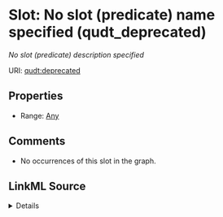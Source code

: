 

# Slot: No slot (predicate) name specified (qudt_deprecated)


_No slot (predicate) description specified_







URI: [qudt:deprecated](http://qudt.org/schema/qudt/deprecated)



<!-- no inheritance hierarchy -->








## Properties

* Range: [Any](../classes/Any.md)





## Comments

* No occurrences of this slot in the graph.



## LinkML Source

<details>

```yaml
name: qudt_deprecated
description: No slot (predicate) description specified
title: No slot (predicate) name specified
comments:
- No occurrences of this slot in the graph.
from_schema: sawgraph-kg
rank: 1000
slot_uri: qudt:deprecated
alias: qudt_deprecated
range: Any

```
</details>